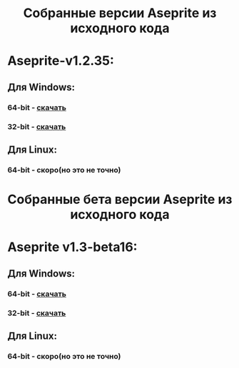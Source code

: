 <h1 align="center">Собранные версии Aseprite из исходного кода</h1>
<h1>Aseprite-v1.2.35:</h1>
<h2>Для Windows:</h2>
<h3>64-bit - <a href="https://www.dropbox.com/s/yvtnd13twwguaay/Aseprite-v1.2.35_x64.zip?raw=1">скачать</a>
<h3>32-bit - <a href="https://www.dropbox.com/s/8got9v268byxd4e/Aseprite-v1.2.35_x86.zip?raw=1">скачать</a>
<h2>Для Linux:</h2>
<h3>64-bit - скоро(но это не точно)</h3>
<h1 align="center">Собранные бета версии Aseprite из исходного кода</h1>
<h1>Aseprite v1.3-beta16:</h1>
<h2>Для Windows:</h2>
<h3>64-bit - <a href="https://www.dropbox.com/s/js7tn59swz7zpqg/Aseprite%20v1.3-beta16_x64.zip?raw=1">скачать</a>
<h3>32-bit - <a href="https://www.dropbox.com/s/v94wc6cvwysw7ff/Aseprite%20v1.3-beta16_x86.zip?raw=1">скачать</a>
<h2>Для Linux:</h2>
<h3>64-bit - скоро(но это не точно)</h3>
